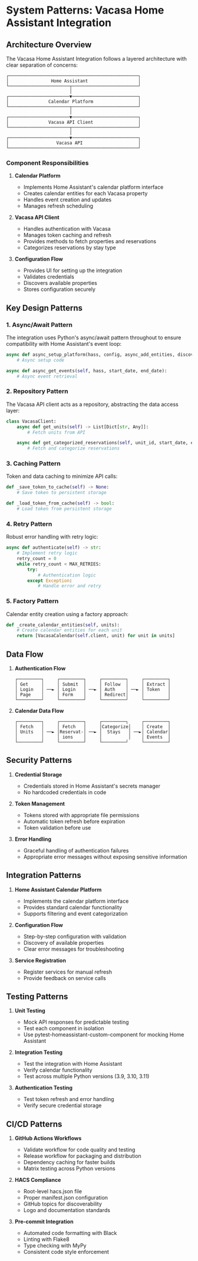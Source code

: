 # System Patterns: Vacasa Home Assistant Integration

## Architecture Overview

The Vacasa Home Assistant Integration follows a layered architecture with clear separation of concerns:

```
┌─────────────────────────────────────────────────┐
│                Home Assistant                   │
└───────────────────────┬─────────────────────────┘
                        │
┌───────────────────────▼─────────────────────────┐
│               Calendar Platform                 │
└───────────────────────┬─────────────────────────┘
                        │
┌───────────────────────▼─────────────────────────┐
│               Vacasa API Client                 │
└───────────────────────┬─────────────────────────┘
                        │
┌───────────────────────▼─────────────────────────┐
│                  Vacasa API                     │
└─────────────────────────────────────────────────┘
```

### Component Responsibilities

1. **Calendar Platform**
   - Implements Home Assistant's calendar platform interface
   - Creates calendar entities for each Vacasa property
   - Handles event creation and updates
   - Manages refresh scheduling

2. **Vacasa API Client**
   - Handles authentication with Vacasa
   - Manages token caching and refresh
   - Provides methods to fetch properties and reservations
   - Categorizes reservations by stay type

3. **Configuration Flow**
   - Provides UI for setting up the integration
   - Validates credentials
   - Discovers available properties
   - Stores configuration securely

## Key Design Patterns

### 1. Async/Await Pattern
The integration uses Python's async/await pattern throughout to ensure compatibility with Home Assistant's event loop:

```python
async def async_setup_platform(hass, config, async_add_entities, discovery_info=None):
    # Async setup code

async def async_get_events(self, hass, start_date, end_date):
    # Async event retrieval
```

### 2. Repository Pattern
The Vacasa API client acts as a repository, abstracting the data access layer:

```python
class VacasaClient:
    async def get_units(self) -> List[Dict[str, Any]]:
        # Fetch units from API

    async def get_categorized_reservations(self, unit_id, start_date, end_date):
        # Fetch and categorize reservations
```

### 3. Caching Pattern
Token and data caching to minimize API calls:

```python
def _save_token_to_cache(self) -> None:
    # Save token to persistent storage

def _load_token_from_cache(self) -> bool:
    # Load token from persistent storage
```

### 4. Retry Pattern
Robust error handling with retry logic:

```python
async def authenticate(self) -> str:
    # Implement retry logic
    retry_count = 0
    while retry_count < MAX_RETRIES:
        try:
            # Authentication logic
        except Exception:
            # Handle error and retry
```

### 5. Factory Pattern
Calendar entity creation using a factory approach:

```python
def _create_calendar_entities(self, units):
    # Create calendar entities for each unit
    return [VacasaCalendar(self.client, unit) for unit in units]
```

## Data Flow

1. **Authentication Flow**
   ```
   ┌─────────┐     ┌─────────┐     ┌─────────┐     ┌─────────┐
   │ Get     │     │ Submit  │     │ Follow  │     │ Extract │
   │ Login   │ ──► │ Login   │ ──► │ Auth    │ ──► │ Token   │
   │ Page    │     │ Form    │     │ Redirect│     │         │
   └─────────┘     └─────────┘     └─────────┘     └─────────┘
   ```

2. **Calendar Data Flow**
   ```
   ┌─────────┐     ┌─────────┐     ┌─────────┐     ┌─────────┐
   │ Fetch   │     │ Fetch   │     │Categorize│    │ Create  │
   │ Units   │ ──► │Reservat-│ ──► │  Stays   │ ──►│ Calendar│
   │         │     │ ions    │     │          │    │ Events  │
   └─────────┘     └─────────┘     └─────────┘     └─────────┘
   ```

## Security Patterns

1. **Credential Storage**
   - Credentials stored in Home Assistant's secrets manager
   - No hardcoded credentials in code

2. **Token Management**
   - Tokens stored with appropriate file permissions
   - Automatic token refresh before expiration
   - Token validation before use

3. **Error Handling**
   - Graceful handling of authentication failures
   - Appropriate error messages without exposing sensitive information

## Integration Patterns

1. **Home Assistant Calendar Platform**
   - Implements the calendar platform interface
   - Provides standard calendar functionality
   - Supports filtering and event categorization

2. **Configuration Flow**
   - Step-by-step configuration with validation
   - Discovery of available properties
   - Clear error messages for troubleshooting

3. **Service Registration**
   - Register services for manual refresh
   - Provide feedback on service calls

## Testing Patterns

1. **Unit Testing**
   - Mock API responses for predictable testing
   - Test each component in isolation
   - Use pytest-homeassistant-custom-component for mocking Home Assistant

2. **Integration Testing**
   - Test the integration with Home Assistant
   - Verify calendar functionality
   - Test across multiple Python versions (3.9, 3.10, 3.11)

3. **Authentication Testing**
   - Test token refresh and error handling
   - Verify secure credential storage

## CI/CD Patterns

1. **GitHub Actions Workflows**
   - Validate workflow for code quality and testing
   - Release workflow for packaging and distribution
   - Dependency caching for faster builds
   - Matrix testing across Python versions

2. **HACS Compliance**
   - Root-level hacs.json file
   - Proper manifest.json configuration
   - GitHub topics for discoverability
   - Logo and documentation standards

3. **Pre-commit Integration**
   - Automated code formatting with Black
   - Linting with Flake8
   - Type checking with MyPy
   - Consistent code style enforcement
